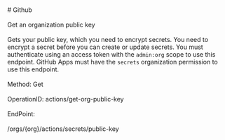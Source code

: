 <br>#     Github</br>
<br>Get an organization public key</br>
<br>Gets your public key, which you need to encrypt secrets. You need to encrypt a secret before you can create or update secrets. You must authenticate using an access token with the `admin:org` scope to use this endpoint. GitHub Apps must have the `secrets` organization permission to use this endpoint.</br>
<br>Method: Get</br>
<br>OperationID: actions/get-org-public-key</br>
<br>EndPoint:</br>
<br>/orgs/{org}/actions/secrets/public-key</br>
